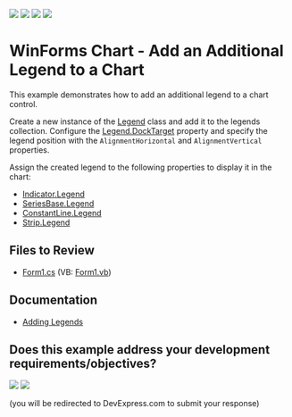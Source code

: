 <!-- default badges list -->
![](https://img.shields.io/endpoint?url=https://codecentral.devexpress.com/api/v1/VersionRange/128572552/16.1.4%2B)
[![](https://img.shields.io/badge/Open_in_DevExpress_Support_Center-FF7200?style=flat-square&logo=DevExpress&logoColor=white)](https://supportcenter.devexpress.com/ticket/details/T375201)
[![](https://img.shields.io/badge/📖_How_to_use_DevExpress_Examples-e9f6fc?style=flat-square)](https://docs.devexpress.com/GeneralInformation/403183)
[![](https://img.shields.io/badge/💬_Leave_Feedback-feecdd?style=flat-square)](#does-this-example-address-your-development-requirementsobjectives)
<!-- default badges end -->

# WinForms Chart - Add an Additional Legend to a Chart

This example demonstrates how to add an additional legend to a chart control.

Create a new instance of the [Legend](https://docs.devexpress.com/CoreLibraries/DevExpress.XtraCharts.Legend) class and add it to the legends collection. 
Configure the [Legend.DockTarget](https://docs.devexpress.com/CoreLibraries/DevExpress.XtraCharts.Legend.DockTarget) property and specify the legend position with the `AlignmentHorizontal` and `AlignmentVertical` properties. 

Assign the created legend to the following properties to display it in the chart:

* [Indicator.Legend](https://docs.devexpress.com/CoreLibraries/DevExpress.XtraCharts.Indicator.Legend)
* [SeriesBase.Legend](https://docs.devexpress.com/CoreLibraries/DevExpress.XtraCharts.SeriesBase.Legend)
* [ConstantLine.Legend](https://docs.devexpress.com/CoreLibraries/DevExpress.XtraCharts.ConstantLine.Legend)
* [Strip.Legend](https://docs.devexpress.com/CoreLibraries/DevExpress.XtraCharts.Strip.Legend)

## Files to Review

* [Form1.cs](./CS/LegendsSamples/Form1.cs) (VB: [Form1.vb](./VB/LegendsSamples/Form1.vb))
  
## Documentation

* [Adding Legends](https://docs.devexpress.com/WindowsForms/115948/controls-and-libraries/chart-control/legends/adding-legends)



<!-- feedback -->
## Does this example address your development requirements/objectives?

[<img src="https://www.devexpress.com/support/examples/i/yes-button.svg"/>](https://www.devexpress.com/support/examples/survey.xml?utm_source=github&utm_campaign=winforms-chart-add-an-additional-legend-to-a-chart&~~~was_helpful=yes) [<img src="https://www.devexpress.com/support/examples/i/no-button.svg"/>](https://www.devexpress.com/support/examples/survey.xml?utm_source=github&utm_campaign=winforms-chart-add-an-additional-legend-to-a-chart&~~~was_helpful=no)

(you will be redirected to DevExpress.com to submit your response)
<!-- feedback end -->
